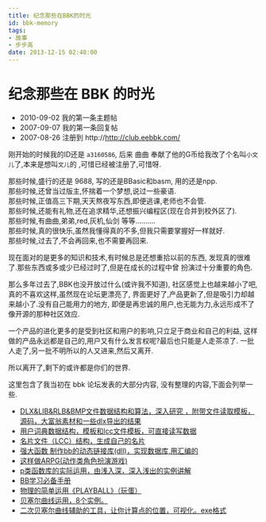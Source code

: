 ```yaml
---
title: 纪念那些在BBK的时光
id: bbk-memory
tags:
- 故事
- 步步高
date: 2013-12-15 02:48:00
---
```



纪念那些在 BBK 的时光
===================

* 2010-09-02 我的第一条主题帖
* 2007-09-07 我的第一条回复帖
* 2007-08-26 注册到 http://http://club.eebbk.com/

<!-- more -->

刚开始的时候我的ID还是 `a3160586`, 
后来 曲曲 奉献了他的G币给我改了个名叫`小文儿`了,本来是想叫`文儿`的
,可惜已经被注册了,可惜呀.

那些时候,盛行的还是 9688, 写的还是BBasic和basm, 用的还是npp.  
那些时候,还曾当过版主,怀揣着一个梦想,说过一些豪语.  
那些时候,正值高三下期,天天熬夜写东西,即便逃课,老师也不会管.  
那些时候,还能有礼物,还在追求精华,还想振兴编程区(现在合并到校外区了).  
那些时候,有曲曲,弟弟,red,灰机,仙剑 等等..........  
那些时候,真的很快乐,虽然我懂得真的不多,但我只需要掌握好一样就好.  
那些时候,过去了,不会再回来,也不需要再回来.

现在面对的是更多的知识和技术,有时候总是还想重拾以前的东西,
发现真的很难了.那些东西或多或少已经过时了,但是在成长的过程中曾
扮演过十分重要的角色.

那么多年过去了,BBK也没开放过什么(或许我不知道),
社区感觉上也越来越小了吧,真的不喜欢这样,虽然现在论坛更漂亮了,
界面更好了,产品更新了,但是吸引力却越来越小了.没有自己能用力的地方,
即便是再忠诚的用户,也无能为力,永远形成不了像开源的那种社区效应.

一个产品的进化更多的是受到社区和用户的影响,只立足于商业和自己的利益,
这样做的产品永远都是自己的,用户又有什么发言权呢?最后也只能是人走茶凉了.
一批人走了,另一批不明所以的人又进来,然后又离开.

所以离开了,剩下的或许都是你们的世界.

这里包含了我当初在 bbk 论坛发表的大部分内容,
没有整理的内容,下面会列举一些.


* [DLX&LIB&RLB&BMP文件数据结构和算法，深入研究 ，附带文件读取模板，源码，大富翁素材和一些dlx导出的结果](http://club.eebbk.com/bbkbbs/showtopic/250018/1)
* [用户词典数据结构，模板和lcc文件模板，可直接读写数据](http://club.eebbk.com/bbkbbs/showtopic/250082/1)
* [名片文件（LCC）结构，生成自己的名片](http://club.eebbk.com/bbkbbs/showtopic/249402/1)
* [强大函数 制作bb的动态链接库(dll)，实现数据库,用汇编的](http://club.eebbk.com/bbkbbs/showtopic/246851/1)
* [这样做ARPG(动作类角色扮演游戏)](http://club.eebbk.com/bbkbbs/showtopic/245477/1)
* [p类函数库的实际运用，由浅入深，深入浅出的实例讲解](http://club.eebbk.com/bbkbbs/showtopic/244376/1)
* [BB学习必备手册](http://club.eebbk.com/bbkbbs/showtopic/245464/1)
* [物理的简单运用《PLAYBALL》（玩蛋）](http://club.eebbk.com/bbkbbs/showtopic/243308/1)
* [贝塞尔曲线运用，8个实例。](http://club.eebbk.com/bbkbbs/showtopic/243000/1)
* [二次贝塞尔曲线辅助的工具，让你计算点的位置，可视化。exe格式](http://club.eebbk.com/bbkbbs/showtopic/243168/1)
